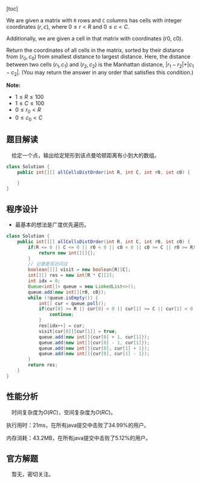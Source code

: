 [toc]

We are given a matrix with `R` rows and `C` columns has cells with integer coordinates $(r, c)$, where $0 \le r < R$ and $0 \le c < C$.

Additionally, we are given a cell in that matrix with coordinates (r0, c0).

Return the coordinates of all cells in the matrix, sorted by their distance from $(r_0, c_0)$ from smallest distance to largest distance.  Here, the distance between two cells $(r_1, c_1)$ and $(r_2, c_2)$ is the Manhattan distance, $\vert r_1 - r_2\vert + \vert c_1 - c_2\vert$.  (You may return the answer in any order that satisfies this condition.)

**Note:**

* $1 \le R \le 100$
* $1 \le C \le 100$
* $0 \le r_0 < R$
* $0 \le c_0 < C$



## 题目解读

&emsp;给定一个点，输出给定矩形到该点曼哈顿距离有小到大的数组。

```java
class Solution {
    public int[][] allCellsDistOrder(int R, int C, int r0, int c0) {

    }
}
```

## 程序设计

* 最基本的想法是广度优先遍历。

```java
class Solution {
    public int[][] allCellsDistOrder(int R, int C, int r0, int c0) {
        if(R <= 0 || C <= 0 || r0 < 0 || c0 < 0 || c0 >= C || r0 >= R) {
            return new int[][]{};
        }
        // 记录是否访问过
        boolean[][] visit = new boolean[R][C];
        int[][] res = new int[R * C][2];
        int idx = 0;
        Queue<int[]> queue = new LinkedList<>();
        queue.add(new int[]{r0, c0});
        while (!queue.isEmpty()) {
            int[] cur = queue.poll();
            if(cur[0] >= R || cur[0] < 0 || cur[1] >= C || cur[1] < 0 || visit[cur[0]][cur[1]]) {
                continue;
            }
            res[idx++] = cur;
            visit[cur[0]][cur[1]] = true;
            queue.add(new int[]{cur[0] + 1, cur[1]});
            queue.add(new int[]{cur[0] - 1, cur[1]});
            queue.add(new int[]{cur[0], cur[1] + 1});
            queue.add(new int[]{cur[0], cur[1] - 1});
        }
        return res;
    }
}
```

## 性能分析

&emsp;时间复杂度为$O(RC)$，空间复杂度为$O(RC)$。

执行用时：21ms，在所有java提交中击败了34.99%的用户。

内存消耗：43.2MB，在所有java提交中击败了5.12%的用户。

## 官方解题

&emsp;暂无，密切关注。